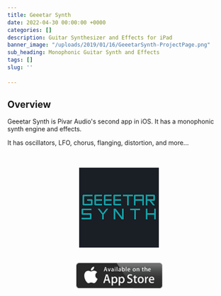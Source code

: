 ```yaml
---
title: Geeetar Synth
date: 2022-04-30 00:00:00 +0000
categories: []
description: Guitar Synthesizer and Effects for iPad
banner_image: "/uploads/2019/01/16/GeeetarSynth-ProjectPage.png"
sub_heading: Monophonic Guitar Synth and Effects
tags: []
slug: ''

---
```

<style>
IMG.displayed {
display: block;
margin-left: auto;
margin-right: auto }
</style>

## Overview

Geeetar Synth is Pivar Audio's second app in iOS. It has a monophonic synth engine and effects.

It has oscillators, LFO, chorus, flanging, distortion, and more...

<br/>
<br/>
<a href="http://geeetarsynth.com">
<img class="displayed" src="/uploads/2019/01/13/GeeetarSynth-Icon_180x180.png" />
</a>
<br/>
<br/>
<a href="https://apps.apple.com/us/app/geeetar-synth/id1617569661">
<img class="displayed" src="/uploads/2019/01/14/Available_on_the_App_Store_(black).png" />
</a>